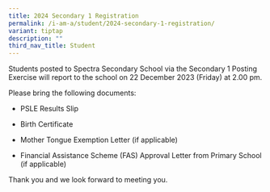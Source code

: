 ```yaml
---
title: 2024 Secondary 1 Registration
permalink: /i-am-a/student/2024-secondary-1-registration/
variant: tiptap
description: ""
third_nav_title: Student
---
```

<p>Students posted to Spectra Secondary School via the Secondary 1 Posting
Exercise will report to the school on 22 December 2023 (Friday) at 2.00
pm.</p>
<p>Please bring the following documents:</p>
<ul data-tight="true" class="tight">
<li>
<p>PSLE Results Slip</p>
</li>
<li>
<p>Birth Certificate</p>
</li>
<li>
<p>Mother Tongue Exemption Letter (if applicable)</p>
</li>
<li>
<p>Financial Assistance Scheme (FAS) Approval Letter from Primary School
(if applicable)</p>
</li>
</ul>
<p>Thank you and we look forward to meeting you.</p>